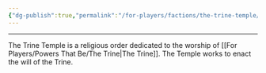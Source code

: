 ```yaml
---
{"dg-publish":true,"permalink":"/for-players/factions/the-trine-temple/"}
---
```


***
The Trine Temple is a religious order dedicated to the worship of [[For Players/Powers That Be/The Trine\|The Trine]]. The Temple works to enact the will of the Trine.